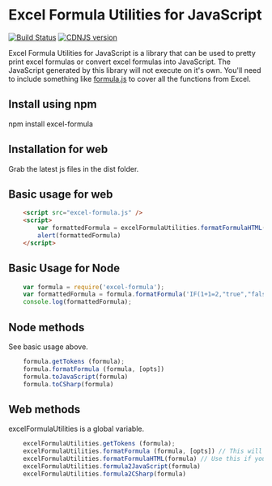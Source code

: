 # Excel Formula Utilities for JavaScript

[![Build Status](https://travis-ci.org/joshbtn/excelFormulaUtilitiesJS.svg?branch=master)](https://travis-ci.org/joshbtn/excelFormulaUtilitiesJS) [![CDNJS version](https://img.shields.io/cdnjs/v/excel-formula.svg)](https://cdnjs.com/libraries/excel-formula)

Excel Formula Utilities for JavaScript is a library that can be used to
pretty print excel formulas or convert excel formulas into JavaScript.
The JavaScript generated by this library will not execute on it's own.
You'll need to include something like
[formula.js](https://github.com/sutoiku/formula.js/) to cover all the functions
from Excel.

## Install using npm
npm install excel-formula

## Installation for web
Grab the latest js files in the dist folder.

## Basic usage for web
```html
    <script src="excel-formula.js" />
    <script>
        var formattedFormula = excelFormulaUtilities.formatFormulaHTML('IF(1+1=2,"true","false")');
        alert(formattedFormula)
    </script>
```
## Basic Usage for Node
```javascript
    var formula = require('excel-formula');
    var formattedFormula = formula.formatFormula('IF(1+1=2,"true","false")');
    console.log(formattedFormula);
```
## Node methods
See basic usage above.
```javascript
    formula.getTokens (formula);
    formula.formatFormula (formula, [opts])
    formula.toJavaScript(formula)
    formula.toCSharp(formula)
```
## Web methods
excelFormulaUtilities is a global variable.
```javascript
    excelFormulaUtilities.getTokens (formula);
    excelFormulaUtilities.formatFormula (formula, [opts]) // This will work fine in a pre tag
    excelFormulaUtilities.formatFormulaHTML(formula) // Use this if you want the output as html.
    excelFormulaUtilities.formula2JavaScript(formula)
    excelFormulaUtilities.formula2CSharp(formula)
```
